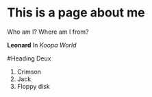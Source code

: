 # This is a page about me
Who am I?
Where am I from?

**Leonard**
In *Koopa World*

#Heading Deux
1. Crimson
1. Jack
1. Floppy disk
